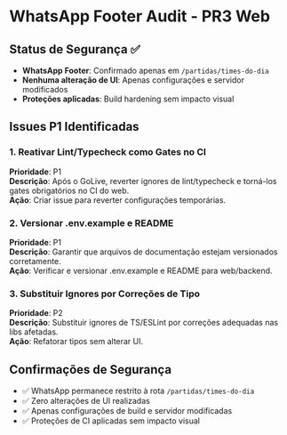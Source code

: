 # WhatsApp Footer Audit - PR3 Web

## Status de Segurança ✅

- **WhatsApp Footer**: Confirmado apenas em `/partidas/times-do-dia`
- **Nenhuma alteração de UI**: Apenas configurações e servidor modificados
- **Proteções aplicadas**: Build hardening sem impacto visual

## Issues P1 Identificadas

### 1. Reativar Lint/Typecheck como Gates no CI

**Prioridade**: P1  
**Descrição**: Após o GoLive, reverter ignores de lint/typecheck e torná-los gates obrigatórios no CI do web.  
**Ação**: Criar issue para reverter configurações temporárias.

### 2. Versionar .env.example e README

**Prioridade**: P1  
**Descrição**: Garantir que arquivos de documentação estejam versionados corretamente.  
**Ação**: Verificar e versionar .env.example e README para web/backend.

### 3. Substituir Ignores por Correções de Tipo

**Prioridade**: P2  
**Descrição**: Substituir ignores de TS/ESLint por correções adequadas nas libs afetadas.  
**Ação**: Refatorar tipos sem alterar UI.

## Confirmações de Segurança

- ✅ WhatsApp permanece restrito à rota `/partidas/times-do-dia`
- ✅ Zero alterações de UI realizadas
- ✅ Apenas configurações de build e servidor modificadas
- ✅ Proteções de CI aplicadas sem impacto visual
